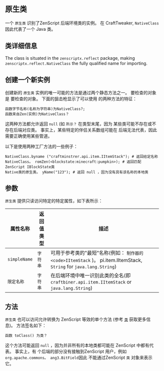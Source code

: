 # `原生类`

一个 `原生类` 识别了ZenScript 后端环境类的实例。 在 CraftTweaker, `NativeClass` 因此代表了一个 Java 类。

## 类详细信息
The class is situated in the `zenscriptx.reflect` package, making `zenscriptx.reflect.NativeClass` the fully qualified name for importing.

## 创建一个新实例
创建新的 `原生类` 实例的唯一可能的方法是通过两个静态方法之一。 要检查的对象是 要检查的对象。 下面的狙击枪显示了可以使用 的两种方法的特征：

```zenscript
函数字节名称(名称为字符串)为NativeClass?;
函数来自Zen(实例)为NativeClass？
```

这两种方法都允许返回 `null` (如 `所示？` 在类型末尾，因为 某些类可能不存在或不存在后端对应类。 事实上，某些特定的伴侣关系数组可能在 后端无法代表，因此需要正确使用某些管道。

以下是使用两种工厂方法的一些例子：

```zenscript
NativeClass.byname ("craftminstrer.api.item.IItemStack"); # 返回给定名称
NativeClass。 romZen(<blockstate:minecraft:pumpkin>); # 返回匹配ZenScript IBlockState类
Native类的原生类。 yName("123"); # 返回 null ，因为没有具有该名称的本地类
```

## 参数
`原生类` 提供只读访问特定的特定属性，如下表所示：

| 属性名称         | 返回值类型 | 描述                                                                                                          |
| ------------ | ----- | ----------------------------------------------------------------------------------------------------------- |
| `simpleName` | `字符串` | 可用于参考类的"最短"名称(例如： `制作器的 <code>IItemStack` )。 pi.item.IItemStack</code>, `String` for `java.lang.String`) |
| `限定名称`       | `字符串` | 在后端环境中唯一识别此类的全名(即 `craftbiner.api.item.IItemStack` or `java.lang.String`)                                   |

## 方法
`原生类` 也可以访问允许转换为 ZenScript 等效的单个方法 (参考 [`类`](/Mods/Boson/Reflection/Class/) 获取更多信息)。 方法签名如下：

```zenscript
函数 toClass() 为类？
```

这个方法可能返回 `null` ，因为并非所有的本地类都可能在 ZenScript 中都有代表。 事实上，有 个后端的部分没有接触到ZenScript 用户，例如 `org.apache.commons。 ang3.BitField`因此 不能通过ZenScript `类` 对象来表示它。
